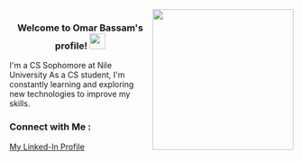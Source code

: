 <img width="250" align="right" src="https://c.tenor.com/_DOBjnGspYAAAAAM/code-coding.gif">
<h3 align="center">
  Welcome to Omar Bassam's profile!
  <img src="https://media.giphy.com/media/hvRJCLFzcasrR4ia7z/giphy.gif" width="28">
</h3>
I'm a CS Sophomore at Nile University
As a CS student, I'm constantly learning and exploring new technologies to improve my skills.

### Connect with Me :
<a href="https://linkedin.com/in/omarbassam" target="_blank"> My Linked-In Profile</a>
